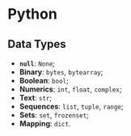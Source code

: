 # Python

## Data Types

- **`null`**: `None`;
- **Binary**: `bytes`, `bytearray`;
- **Boolean**: `bool`;
- **Numerics**: `int`, `float`, `complex`;
- **Text**: `str`;
- **Sequences**: `list`, `tuple`, `range`;
- **Sets**: `set`, `frozenset`;
- **Mapping**: `dict`.